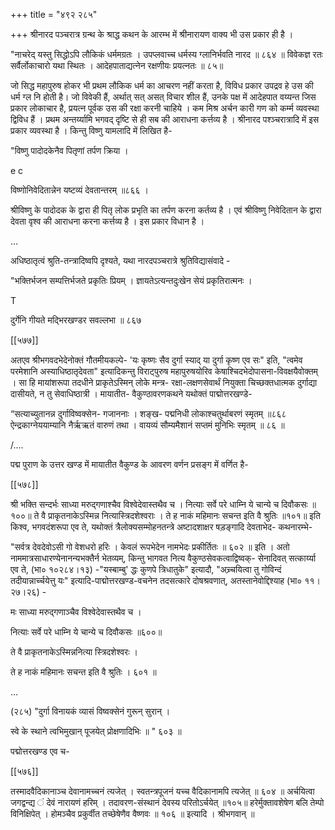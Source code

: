 +++
title = "४९२ २८५"

+++
श्रीनारद पञ्चरात्र ग्रन्थ के श्राद्ध कथन के आरम्भ में श्रीनारायण वाक्य भी उस प्रकार ही है । 

"नाचरेद् यस्तु सिद्धोऽपि लौकिकं धर्ममग्रतः । उपप्लवाच्च धर्मस्य ग्लानिर्भवति नारद ॥ ८६४ ॥ विवेकज्ञ रतः सर्वैर्लोकाचारो यथा स्थितः । आदेहपाताद्यत्नेन रक्षणीयः प्रयत्नतः ॥ ८५॥ 

जो सिद्ध महापुरुष होकर भी प्रथम लौकिक धर्म का आचरण नहीं करता है, विविध प्रकार उपद्रव हे उस की धर्म ग्ल नि होती है। जो विवेकी हैं, अर्थात् सत् असत् विचार शील हैं, उनके पक्ष में आदेहपात वय्यन्त जिस प्रकार लोकाचार है, प्रयत्न पूर्वक उस की रक्षा करनी चाहिये । कम मिश्र अर्चन कारी गण को कर्म्म व्यवस्था द्विविध हैं । प्रथम अन्तर्य्यामि भगवद् दृष्टि से ही सब की आराधना कर्त्तव्य है । श्रीनारद पश्ञ्चरात्रादि में इस प्रकार व्यवस्था है । किन्तु विष्णु यामलादि में लिखित है- 

"विष्णु पादोदकेनैव पितृणां तर्पण क्रिया । 

e c 

विष्णोनिवेदितान्नेन यष्टव्यं देवतान्तरम् ॥८६६ । 

श्रीविष्णु के पादोदक के द्वारा ही पितृ लोक प्रभृति का तर्पण करना कर्तव्य है । एवं श्रीविष्णु निवेदितान के द्वारा देवता वृश्व की आराधना करना कर्त्तव्य है । इस प्रकार विधान है । 

…

  





अधिष्ठातृत्वं श्रुति-तन्त्रादिष्वपि दृश्यते, यथा नारदपञ्चरात्रे श्रुतिविद्यासंवादे - 

"भक्तिर्भजन सम्पत्तिर्भजते प्रकृतिः प्रियम् । ज्ञायतेऽत्यन्तदुःखेन सेयं प्रकृतिरात्मनः । 

T 

दुर्गेनि गीयते मद्भिरखण्डर सवल्लभा ॥ ८६७ 


[[५७७]]

अतएव श्रीभगवदभेदेनोक्तं गौतमीयकल्पे- 'यः कृष्णः सैव दुर्गा स्याद् या दुर्गा कृष्ण एव सः" इति, "त्वमेव परमेशानि अस्याधिष्ठातृदेवता" इत्यादिकन्तु विराट्पुरुष महापुरुषयोरिव केषाश्चिदभेदोपासना-विवक्षयैवोक्तम् । सा हि मायांशरूपा तदधीने प्राकृतेऽस्मिन् लोके मन्त्र- रक्षा-लक्षणसेवार्थं नियुक्ता चिच्छक्तधात्मक दुर्गाद्या दासीयते, न तु सेवाधिष्ठात्री । मायातीत- वैकुण्ठावरणकथने यथोक्तं पाद्मोत्तरखण्डे- 

“सत्याच्युतानन्न दुर्गाविष्वक्सेन- गजाननाः । शङ्ख- पद्मनिधी लोकाश्चतुर्थाबरणं स्मृतम् ॥८६८ ऐन्द्रकाग्नेययाम्यानि नैर्ऋऋतं वारुणं तथा । वायव्यं सौम्यमैशानं सप्तमं मुनिभिः स्मृतम् ॥ ८६ ॥ 

/....
 






पद्म पुराण के उत्तर खण्ड में मायातीत वैकुण्ड के आवरण वर्णन प्रसङ्ग में वर्णित है- 

[[५७८]] 

श्री भक्ति सन्दर्भः साध्या मरुद्गणाश्चैव विश्वेदेवास्तथैव च । नित्याः सर्वे परे धाम्नि ये चान्ये च दिवौकसः ॥१००॥ ते वै प्राकृतनाकेऽस्मिन्न नित्यास्त्रिदशेश्वराः । ते ह नाकं महिमानः सचन्त इति वै श्रुतिः ॥१०१॥ इति किश्व, भगवदंशरूपा एव ते, यथोक्तं त्रैलोक्यसम्मोहनतन्त्रे अष्टादशाक्षर षड़ङ्गादि देवताभेद- कथनारम्भे- 

"सर्वत्र देवदेवोऽसी गो वेशधरो हरिः । केवलं रूपभेदेन नामभेदः प्रकीर्तितः ॥ ६०२ ॥ इति । अतो नाममात्रसाधारण्येनानन्यभक्तैर्न भेतव्यम्, किन्तु भागवत नित्य वैकुण्ठसेवकत्वाद्विष्वक्- सेनादिवत् सत्कार्य्या एव ते, (भा० १०२८४।१३) -"यस्बाम्बु' द्धः कुणपे त्रिधातुके" इत्यादौ, "अच्र्चयित्वा तु गोविन्दं तदीयान्नार्च्चयेत्तु यः" इत्यादि-पाद्मोत्तरखण्ड-वचनेन तदसत्कारे दोषश्रवणात्, अतस्तानेवोद्दिश्याह (भा० ११।२७।२६) - 

मः साध्या मरुद्गणाञ्चैव विश्वेदेवास्तथैव च । 

नित्याः सर्वे परे धाम्नि ये चान्ये च दिवौकसः ॥६००॥ 

ते वै प्राकृतनाकेऽस्मिन्ननित्या स्त्रिदशेश्वरः । 

ते ह नाकं महिमानः सचन्त इति वै श्रुतिः । ६०१ ॥ 

…







(२८५) "दुर्गा विनायकं व्यासं विष्वक्सेनं गुरून् सुरान् । 

स्वे के स्थाने त्वभिमुखान् पूजयेत् प्रोक्षणादिभिः ॥ " ६०३ ॥ 

पद्मोत्तरखण्ड एव च- 

[[५७६]]

तस्मादवैदिकानाञ्च देवानामच्चनं त्यजेत् । स्वतन्त्रपूजनं यच्च वैदिकानामपि त्यजेत् ॥ ६०४ ॥ अर्चयित्वा जगद्वन्द्य ं देवं नारायणं हरिम् । तदावरण-संस्थानं देवस्य परितोऽर्चयेत् ॥१०५॥ हरेर्मुक्तावशेषेण बलि तेम्पो विनिक्षिपेत् । होमञ्चैव प्रकुर्वीत तच्छेषेणैव वैष्णवः ॥ १०६ ॥ इत्यादि । श्रीभगवान् ॥ 
